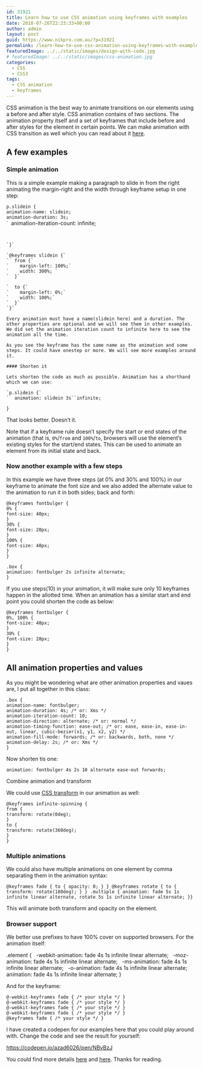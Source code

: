 ```yaml
---
id: 31921
title: Learn how to use CSS animation using keyframes with examples
date: 2018-07-26T22:23:33+00:00
author: admin
layout: post
guid: https://www.nikpro.com.au/?p=31921
permalink: /learn-how-to-use-css-animation-using-keyframes-with-examples/
featuredImage: ../../static/images/design-with-code.jpg
# featuredImage: ../../static/images/css-animation.jpg
categories:
  - CSS
  - CSS3
tags:
  - CSS animation
  - keyframes
---
```


CSS animation is the best way to animate transitions on our elements using a before and after style. CSS animation contains of two sections. The animation property itself and a set of keyframes that include before and after styles for the element in certain points. We can make animation with CSS transition as well which you can read about it [here](https://www.nikpro.com.au/css-transitions-and-animations-explained-with-examples/).

## A few examples 

### Simple animation

This is a simple example making a paragraph to slide in from the right animating the margin-right and the width through keyframe setup in one step:

`p.slidein {`  
`animation-name: slidein;`  
`animation-duration: 3s;`  
`  animation-iteration-count: infinite;

```


`}`

`@keyframes slidein {`
`  from {`
`    margin-left: 100%;`
`    width: 300%; `
`  }`

`  to {`
`    margin-left: 0%;`
`    width: 100%;`
`  }`
`}`

Every animation must have a name(slidein here) and a duration. The other properties are optional and we will see them in other examples. We did set the animation iteration count to infinite here to see the animation all the time.

As you see the keyframe has the same name as the animation and some steps. It could have onestep or more. We will see more examples around it.

#### Shorten it

Lets shorten the code as much as possible. Animation has a shorthand which we can use:

`p.slidein {`
`  animation: slidein 3s``infinite;
```

`}`

That looks better. Doesn&#8217;t it.

Note that if a keyframe rule doesn&#8217;t specify the start or end states of the animation (that is, `0%`/`from` and `100%`/`to`, browsers will use the element&#8217;s existing styles for the start/end states. This can be used to animate an element from its initial state and back.

### Now another example with a few steps

In this example we have three steps (at 0% and 30% and 100%) in our keyframe to animate the font size and we also added the alternate value to the animation to run it in both sides; back and forth:

`@keyframes fontbulger {`  
`0% {`  
`font-size: 40px;`  
`}`  
`30% {`  
`font-size: 20px;`  
`}`  
`100% {`  
`font-size: 40px;`  
`}`  
`}`

`.box {`  
`animation: fontbulger 2s infinite alternate;`  
`}`

If you use steps(10) in your animation, it will make sure only 10 keyframes happen in the allotted time. When an animation has a similar start and end point you could shorten the code as below:

`@keyframes fontbulger {`  
`0%, 100% {`  
`font-size: 40px;`  
`}`  
`30% {`  
`font-size: 20px;`  
`}`  
`}`

## All animation properties and values

As you might be wondering what are other animation properties and vaues are, I put all together in this class:

`.box {`  
`animation-name: fontbulger;`  
`animation-duration: 4s; /* or: Xms */`  
`animation-iteration-count: 10;`  
`animation-direction: alternate; /* or: normal */`  
`animation-timing-function: ease-out; /* or: ease, ease-in, ease-in-out, linear, cubic-bezier(x1, y1, x2, y2) */`  
`animation-fill-mode: forwards; /* or: backwards, both, none */`  
`animation-delay: 2s; /* or: Xms */`  
`}`

Now shorten tis one:

`animation: fontbulger 4s 2s 10 alternate ease-out forwards;`

Combine animation and transform

We could use [CSS transform](https://www.nikpro.com.au/manipulate-elements-visually-with-css-transform-explained-with-examples/) in our animation as well:

`@keyframes infinite-spinning {`  
`from {`  
`transform: rotate(0deg);`  
`}`  
`to {`  
`transform: rotate(360deg);`  
`}`  
`}`

### Multiple animations

We could also have multiple animations on one element by comma separating them in the animation syntax:

`@keyframes fade {
 to {
 opacity: 0;
 }
 }
 @keyframes rotate {
 to {
 transform: rotate(180deg);
 }
 }
 .multiple {
 animation: fade 5s 1s infinite linear alternate,
 rotate 5s 1s infinite linear alternate;
 }}`

This will animate both transform and opacity on the element.

### Browser support 

We better use prefixes to have 100% cover on supported browsers. For the animation itself:

<p id="0d67" class="graf graf--pre graf-after--p">
  .element {
   -webkit-animation: fade 4s 1s infinite linear alternate;
   -moz-animation: fade 4s 1s infinite linear alternate;
   -ms-animation: fade 4s 1s infinite linear alternate;
   -o-animation: fade 4s 1s infinite linear alternate;
   animation: fade 4s 1s infinite linear alternate;
 }
</p>

And for the keyframe:

`@-webkit-keyframes fade { /* your style */ }`  
`@-webkit-keyframes fade { /* your style */ }`  
`@-webkit-keyframes fade { /* your style */ }`  
`@-webkit-keyframes fade { /* your style */ }`  
`@keyframes fade { /* your style */ }`

I have created a codepen for our examples here that you could play around with. Change the code and see the result for yourself:

https://codepen.io/azad6026/pen/NBvBzJ

You could find more details <a href="https://developer.mozilla.org/en-US/docs/Web/CSS/CSS_Animations/Using_CSS_animations" target="_blank" rel="noopener noreferrer">here</a> and <a href="https://codeburst.io/how-to-animate-using-css-27e04208ee8" target="_blank" rel="noopener noreferrer">here</a>. Thanks for reading.

